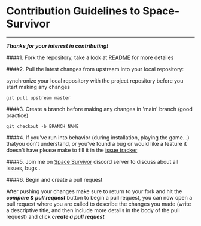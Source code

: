 # Contribution Guidelines to Space-Survivor

---

***Thanks for your interest in contributing!***


####1. Fork the repository, take a look at [README](https://github.com/Boul3ez85/Space-Survivor/blob/main/README.md) for more detailes

####2. Pull the latest changes from upstream into your local repository:

synchronize your local repository with the project repository before you start making any changes

```
git pull upstream master
```

####3. Create a branch before making any changes in 'main' branch (good practice)

```
git checkout -b BRANCH_NAME
```

####4. If you've run into behavior (during installation, playing the game...) thatyou don't understand, or you've found a bug or would like a feature it doesn't have please make to fill it in the [issue tracker](https://github.com/Boul3ez85/Space-Survivor/issues)

####5. Join me on [Space Survivor](https://discord.com/channels/768743692294815774/768743692294815777) discord server to discuss about all issues, bugs..

####6. Begin and create a pull request

After pushing your changes make sure to return to your fork and hit the ***compare & pull request*** button to begin a pull request, you can now open a pull request where you are called to describe the changes you made (write a descriptive title, and then include more details in the body of the pull request) and click ***create a pull request***

